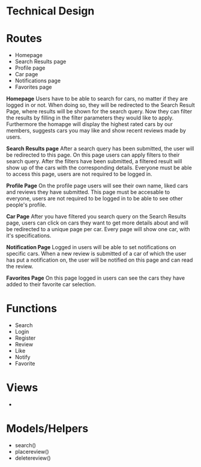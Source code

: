 # Technical Design


# Routes
- Homepage
- Search Results page
- Profile page
- Car page
- Notifications page
- Favorites page


**Homepage**
Users have to be able to search for cars, no matter if they are logged in or not. When doing so, they will be redirected to the Search Result Page, where results will be shown for the search query. Now they can filter the results by filling in the filter parameters they would like to apply. Furthermore the homapge will display the highest rated cars by our members, suggests cars you may like and show recent reviews made by users.

**Search Results page**
After a search query has been submitted, the user will be redirected to this page. On this page users can apply filters to their search query. After the filters have been submitted, a filtered result will show up of the cars with the corresponding details. Everyone must be able to access this page, users are not required to be logged in. 

**Profile Page**
On the profile page users will see their own name, liked cars and reviews they have submitted. This page must be accesable to everyone, users are not required to be logged in to be able to see other people's profile.

**Car Page**
After you have filtered you search query on the Search Results page, users can click on cars they want to get more details about and will be redirected to a unique page per car. Every page will show one car, with it's specifications.

**Notification Page**
Logged in users will be able to set notifications on specific cars. When a new review is submitted of a car of which the user has put a notification on, the user will be notified on this page and can read the review.

**Favorites Page**
On this page logged in users can see the cars they have added to their favorite car selection.

# Functions
- Search
- Login
- Register 
- Review
- Like
- Notify
- Favorite

# Views
-

# Models/Helpers
- search()
- placereview()
- deletereview()
